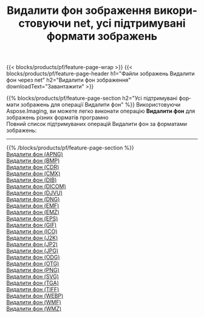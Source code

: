 ﻿---
title: Видалити фон зображення використовуючи net, усі підтримувані формати зображень 
weight: 3920
url: /uk/net/remove-background 
lang: uk
langdirlevel: 2
locales: zh-hans,ja,it,ru,de,es,fr,nl,id,lt,pl,pt,vi,tr,ko,zh-hant,ar,hi,th,sv,cs,uk,he
description: Використовуючи Aspose.Imaging, ви можете легко Видалити фон зображення використовуючи  net
---

{{< blocks/products/pf/feature-page-wrap >}}
{{< blocks/products/pf/feature-page-header h1="Файли зображень Видалити фон через net" h2="Видалити фон зображення" downloadText="Завантажити" >}}


{{% blocks/products/pf/feature-page-section  h2="Усі підтримувані формати зображень для операції Видалити фон" %}}
Використовуючи Aspose.Imaging, ви можете легко виконати операцiю **Видалити фон** для  зображень різних форматів програмно
<br/>
Повний список підтримуваних операцій Видалити фон за форматами зображень:
<hr/>
{{% /blocks/products/pf/feature-page-section %}}
<div class="container-fluid productfamilypage bg-gray">
    <div class="convertypes bg-gray agp-content section">
        <div class="container">
		<div class="row other-converters">
		    <div class='col-md-2 other-converter remove-lp remove-rp'><a href="/imaging/uk/net/remove-background/apng" >Видалити фон (APNG)</a></div><div class='col-md-2 other-converter remove-lp remove-rp'><a href="/imaging/uk/net/remove-background/bmp" >Видалити фон (BMP)</a></div><div class='col-md-2 other-converter remove-lp remove-rp'><a href="/imaging/uk/net/remove-background/cdr" >Видалити фон (CDR)</a></div><div class='col-md-2 other-converter remove-lp remove-rp'><a href="/imaging/uk/net/remove-background/cmx" >Видалити фон (CMX)</a></div><div class='col-md-2 other-converter remove-lp remove-rp'><a href="/imaging/uk/net/remove-background/dib" >Видалити фон (DIB)</a></div><div class='col-md-2 other-converter remove-lp remove-rp'><a href="/imaging/uk/net/remove-background/dicom" >Видалити фон (DICOM)</a></div><div class='col-md-2 other-converter remove-lp remove-rp'><a href="/imaging/uk/net/remove-background/djvu" >Видалити фон (DJVU)</a></div><div class='col-md-2 other-converter remove-lp remove-rp'><a href="/imaging/uk/net/remove-background/dng" >Видалити фон (DNG)</a></div><div class='col-md-2 other-converter remove-lp remove-rp'><a href="/imaging/uk/net/remove-background/emf" >Видалити фон (EMF)</a></div><div class='col-md-2 other-converter remove-lp remove-rp'><a href="/imaging/uk/net/remove-background/emz" >Видалити фон (EMZ)</a></div><div class='col-md-2 other-converter remove-lp remove-rp'><a href="/imaging/uk/net/remove-background/eps" >Видалити фон (EPS)</a></div><div class='col-md-2 other-converter remove-lp remove-rp'><a href="/imaging/uk/net/remove-background/gif" >Видалити фон (GIF)</a></div><div class='col-md-2 other-converter remove-lp remove-rp'><a href="/imaging/uk/net/remove-background/ico" >Видалити фон (ICO)</a></div><div class='col-md-2 other-converter remove-lp remove-rp'><a href="/imaging/uk/net/remove-background/j2k" >Видалити фон (J2K)</a></div><div class='col-md-2 other-converter remove-lp remove-rp'><a href="/imaging/uk/net/remove-background/jp2" >Видалити фон (JP2)</a></div><div class='col-md-2 other-converter remove-lp remove-rp'><a href="/imaging/uk/net/remove-background/jpg" >Видалити фон (JPG)</a></div><div class='col-md-2 other-converter remove-lp remove-rp'><a href="/imaging/uk/net/remove-background/odg" >Видалити фон (ODG)</a></div><div class='col-md-2 other-converter remove-lp remove-rp'><a href="/imaging/uk/net/remove-background/otg" >Видалити фон (OTG)</a></div><div class='col-md-2 other-converter remove-lp remove-rp'><a href="/imaging/uk/net/remove-background/png" >Видалити фон (PNG)</a></div><div class='col-md-2 other-converter remove-lp remove-rp'><a href="/imaging/uk/net/remove-background/svg" >Видалити фон (SVG)</a></div><div class='col-md-2 other-converter remove-lp remove-rp'><a href="/imaging/uk/net/remove-background/tga" >Видалити фон (TGA)</a></div><div class='col-md-2 other-converter remove-lp remove-rp'><a href="/imaging/uk/net/remove-background/tiff" >Видалити фон (TIFF)</a></div><div class='col-md-2 other-converter remove-lp remove-rp'><a href="/imaging/uk/net/remove-background/webp" >Видалити фон (WEBP)</a></div><div class='col-md-2 other-converter remove-lp remove-rp'><a href="/imaging/uk/net/remove-background/wmf" >Видалити фон (WMF)</a></div><div class='col-md-2 other-converter remove-lp remove-rp'><a href="/imaging/uk/net/remove-background/wmz" >Видалити фон (WMZ)</a></div>
                </div>
        </div>
    </div>
</div>
<br/>


